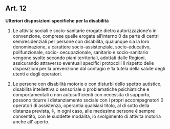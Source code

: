 ## Art. 12
**Ulteriori disposizioni specifiche per la disabilità**

1. Le attivita sociali e socio-sanitarie erogate dietro autorizzazione’o in convenzione, comprese quelle
erogate all’interno 0 da parte di centri semiresidenziali per persone con disabilita, qualunque sia la
loro denominazione, a carattere socio-assistenziale, socio-educativo, polifunzionale, socio-
oecupazionale, sanitario e socio-sanitario vengono syolte secondo piani territoriali, adottati dalle
Regioni, assicurando attraverso eventuali specifici protocolli il rispetto delle disposizioni per la
prevenzione dal contagio e 1a tutela della salute degli utenti e degli operatori.

2. Le persone con disabilità motorie o con disturbi dello spettro autistico, disabilita intellettiva o
sensoriale o problematiche psichiatriche e comportamentali o non autosufficienti con necessita di
supporto, possono tidurre i distanziamento sociale con i propri accompagnatori 0 operatori di
assistenza, operantia qualsiasi titolo, al di sotto della distanza prevista, ¢, in ogni caso, alle medesime
persone é sempre consentito, con le suddette modalita, io svolgimento di attivita motoria anche all’ aperto.